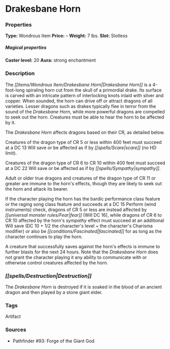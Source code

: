 ﻿---
Title: "Drakesbane Horn"
Type: "Wondrous Item"
Price: "–"
Weight: "7 lbs."
Slot: "Slotless"
Caster level: "20"
Aura: "strong enchantment"
Description: |
  "The _Drakesbane Horn_ is a 4-foot-long spiraling horn cut from the skull of a primordial drake. Its surface is carved with an intricate pattern of interlocking knots inlaid with silver and copper. When sounded, the horn can drive off or attract dragons of all varieties. Lesser dragons such as drakes typically flee in terror from the sound of the Drakesbane Horn, while more powerful dragons are compelled to seek out the horn. Creatures must be able to hear the horn to be affected by it.
  The _Drakesbane Horn_ affects dragons based on their CR, as detailed below.
  Creatures of the dragon type of CR 5 or less within 400 feet must succeed at a DC 13 Will save or be affected as if by _scare_ (no HD limit).
  Creatures of the dragon type of CR 6 to CR 10 within 400 feet must succeed at a DC 22 Will save or be affected as if by _sympathy_.
  Adult or older true dragons and creatures of the dragon type of CR 11 or greater are immune to the horn's effects, though they are likely to seek out the horn and attack its bearer.
  If the character playing the horn has the bardic performance class feature or the raging song class feature and succeeds at a DC 15 Perform (wind instruments) check, dragons of CR 5 or less are instead affected by fear (Will DC 16), while dragons of CR 6 to CR 10 affected by the horn's _sympathy_ effect must succeed at an additional Will save (DC 10 + 1/2 the character's level + the character's Charisma modifier) or also be fascinated for as long as the character continues to play the horn.
  A creature that successfully saves against the horn's effects is immune to further blasts for the next 24 hours. Note that the _Drakesbane Horn_ does not grant the character playing it any ability to communicate with or otherwise control creatures affected by the horn."
Destruction: |
  "The _Drakesbane Horn_ is destroyed if it is soaked in the blood of an ancient dragon and then played by a stone giant elder."
Sources: "['Pathfinder #93: Forge of the Giant God']"
---

# Drakesbane Horn

### Properties

**Type:** Wondrous Item **Price:** – **Weight:** 7 lbs. **Slot:** Slotless

##### Magical properties

**Caster level:** 20 **Aura:** strong enchantment

### Description

The _[[items/Wondrous Item/Drakesbane Horn|Drakesbane Horn]]_ is a 4-foot-long spiraling horn cut from the skull of a primordial drake. Its surface is carved with an intricate pattern of interlocking knots inlaid with silver and copper. When sounded, the horn can drive off or attract dragons of all varieties. Lesser dragons such as drakes typically flee in terror from the sound of the _Drakesbane Horn_, while more powerful dragons are compelled to seek out the horn. Creatures must be able to hear the horn to be affected by it.

The _Drakesbane Horn_ affects dragons based on their CR, as detailed below.

Creatures of the dragon type of CR 5 or less within 400 feet must succeed at a DC 13 Will save or be affected as if by _[[spells/Scare|scare]]_ (no HD limit).

Creatures of the dragon type of CR 6 to CR 10 within 400 feet must succeed at a DC 22 Will save or be affected as if by _[[spells/Sympathy|sympathy]]_.

Adult or older true dragons and creatures of the dragon type of CR 11 or greater are immune to the horn's effects, though they are likely to seek out the horn and attack its bearer.

If the character playing the horn has the bardic performance class feature or the raging song class feature and succeeds at a DC 15 Perform (wind instruments) check, dragons of CR 5 or less are instead affected by _[[universal monster rules/Fear|fear]]_ (Will DC 16), while dragons of CR 6 to CR 10 affected by the horn's _sympathy_ effect must succeed at an additional Will save (DC 10 + 1/2 the character's level + the character's Charisma modifier) or also be _[[conditions/Fascinated|fascinated]]_ for as long as the character continues to play the horn.

A creature that successfully saves against the horn's effects is immune to further blasts for the next 24 hours. Note that the _Drakesbane Horn_ does not grant the character playing it any ability to communicate with or otherwise control creatures affected by the horn.

### _[[spells/Destruction|Destruction]]_

The _Drakesbane Horn_ is destroyed if it is soaked in the blood of an ancient dragon and then played by a stone giant elder.

### Tags

Artifact

### Sources

* Pathfinder #93: Forge of the Giant God